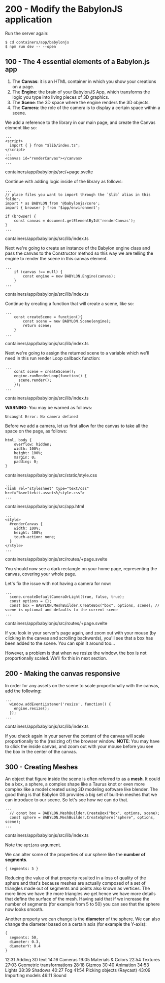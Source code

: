 # 200 - Modify the BabylonJS application

Run the server again:

```
$ cd containers/app/babylonjs
$ npm run dev -- --open
```

## 100 - The 4 essential elements of a Babylon.js app

1. The **Canvas**: it is an HTML container in which you show your creations on a page. 
2. The **Engine**: the brain of your BabylonJS App, which transforms the logic you type into living pieces of 3D graphics.
3. The **Scene**: the 3D space where the engine renders the 3D objects.
4. The **Camera**: the role of the camera is to display a certain space within a scene.

We add a reference to the library in our main page, and create the Canvas element like so:

```
...
<script>
  import { } from "$lib/index.ts";
</script>
...
<canvas id="renderCanvas"></canvas>
...
```
containers/app/babylonjs/src/+page.svelte

Continue with adding logic inside of the library as follows:

```
...
// place files you want to import through the `$lib` alias in this folder.
import * as BABYLON from '@babylonjs/core';
import { browser } from '$app/environment';

if (browser) {
    const canvas = document.getElementById('renderCanvas');
}
...
```
containers/app/babylonjs/src/lib/index.ts

Next we're going to create an instance of the Babylon engine class and pass the canvas to the Constructor method so this way we are telling the engine to render the scene in this canvas element.

```
...
    if (canvas !== null) {
        const engine = new BABYLON.Engine(canvas);
    }
...
```
containers/app/babylonjs/src/lib/index.ts


Continue by creating a function that will create a scene, like so:

```
...
    const createScene = function(){
        const scene = new BABYLON.Scene(engine);
        return scene;
    }
...
```
containers/app/babylonjs/src/lib/index.ts

Next we're going to assign the returned scene to a variable which we'll need in this run render Loop callback function:

```
...
    const scene = createScene();
    engine.runRenderLoop(function() {
      scene.render();
    });
...
```
containers/app/babylonjs/src/lib/index.ts

**WARNING**: You may be warned as follows:

```Uncaught Error: No camera defined```

Before we add a camera, let us first allow for the canvas to take all the space on the page, as follows:

```
html, body {
    overflow: hidden;
    width: 100%;
    height: 100%;
    margin: 0;
    padding: 0;
}
```
containers/app/babylonjs/src/static/style.css

```
...
<link rel="stylesheet" type="text/css" href="%sveltekit.assets%/style.css">
...
```
containers/app/babylonjs/src/app.html

```
...
<style>
  #renderCanvas {
    width: 100%;
    height: 100%;
    touch-action: none;
  }  
</style>
...
```
containers/app/babylonjs/src/routes/+page.svelte

You should now see a dark rectangle on your home page, representing the canvas, covering your whole page.

Let's fix the issue with not having a camera for now:

```
...
  scene.createDefaultCameraOrLight(true, false, true); 
  const options = {};
  const box = BABYLON.MeshBuilder.CreateBox("box", options, scene); // scene is optional and defaults to the current scene
...
```
containers/app/babylonjs/src/routes/+page.svelte

If you look in your server's page again, and zoom out with your mouse (by clicking in the canvas and scrolling backwards), you'll see that a box has been added to the scene. You can spin it around too...

However, a problem is that when we resize the window, the box is not proportionally scaled. We'll fix this in next section.

## 200 - Making the canvas responsive

In order for any assets on the scene to scale proportionally with the canvas, add the following:

```
...
  window.addEventListener('resize', function() {
    engine.resize();
  });
...
```
containers/app/babylonjs/src/lib/index.ts

If you check again in your server the content of the canvas will scale proportionally to the (resizing of) the browser window. **NOTE**: You may have to click the inside canvas, and zoom out with your mouse before you see the box in the center of the canvas.

## 300 - Creating Meshes

An object that figure inside the scene is often referred to as a **mesh**. It could be a box, a sphere, a complex shape like a Taurus knot or even more complex like a model created using 3D modeling software like blender. The good thing is that Babylon GS provides a big set of built-in meshes that we can introduce to our scene. So let's see how we can do that.

```
...
  // const box = BABYLON.MeshBuilder.CreateBox("box", options, scene);
  const sphere = BABYLON.MeshBuilder.CreateSphere("sphere", options, scene);
...
```
containers/app/babylonjs/src/lib/index.ts

Note the ```options``` argument.  

We can alter some of the properties of our sphere like the **number of segments**. 

```{ segments: 5 }```

Reducing the value of that property resulted in a loss of quality of the sphere and that's because meshes are actually composed of a set of triangles made out of segments and points also known as vertices. The more lines we have the more triangles we get hence we have more details that define the surface of the mesh. Having said that if we increase the number of segments (for example from 5 to 50) you can see that the sphere now looks smooth.

Another property we can change is the **diameter** of the sphere. We can also change the diameter based on a certain axis (for example the Y-axis):

```
{ 
  segments: 50,
  diameter: 0.3,
  diameterY: 0.4
}
```




12:31 Adding 3D text
14:16 Cameras
19:05 Materials & Colors
22:54 Textures
27:03 Geometric transformations
28:18 Gizmos
30:40 Animation
34:53 Lights
38:39 Shadows
40:27 Fog
41:54 Picking objects (Raycast)
43:09 Importing models
46:11 Sound
